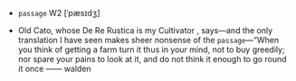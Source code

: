 - `passage` W2 [ˈpæsɪdʒ]



- Old Cato, whose De Re Rustica is my Cultivator , says﻿—and the only translation I have seen makes sheer nonsense of the `passage`﻿—“When you think of getting a farm turn it thus in your mind, not to buy greedily; nor spare your pains to look at it, and do not think it enough to go round it once —— walden